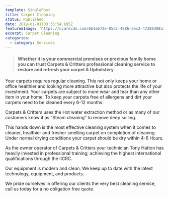```yaml
---
template: SinglePost
title: Carpet Cleaning
status: Published
date: 2019-01-01T03:35:54.695Z
featuredImage: 'https://ucarecdn.com/661eb72e-05dc-4886-aec2-47389308a188/'
excerpt: Carpet Cleaning
categories:
  - category: Services
---
```





> #### **Whether it is your commercial premises or precious family home you can trust Carpets & Critters professional cleaning service to restore and refresh your carpet & Upholstery** 

Your carpets requires regular cleaning. This not only keeps your home or office healthier and looking more attractive but also protects the life of your investment. Your carpets are subject to more wear and tear than any other item in your home. To keep your carpets free of allergens and dirt your carpets need to be cleaned every 6-12 months.

Carpets & Critters uses the Hot water extraction method or as many of our customers know it as “Steam cleaning” to remove deep soiling.

This hands down is the most effective cleaning system when it comes to cleaner, healthier and fresher smelling carpet on completion of cleaning. Under normal drying conditions your carpet should be dry within 4-6 Hours.

As the owner operator of Carpets & Critters your technician Tony Hatton has heavily invested in professional training; achieving the highest international qualifications through the IICRC.

Our equipment is modern and clean. We keep up to date with the latest technology, equipment, and products.

We pride ourselves in offering our clients the very best cleaning service, call us today for a no obligation free quote.
